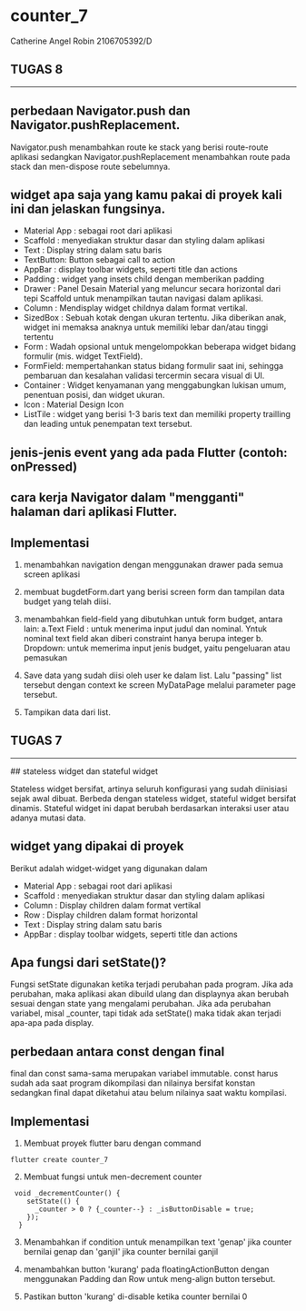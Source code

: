 # counter_7

Catherine Angel Robin
2106705392/D

## **TUGAS 8**

<hr />

<!--  Jelaskan perbedaan Navigator.push dan Navigator.pushReplacement.
 Sebutkan widget apa saja yang kamu pakai di proyek kali ini dan jelaskan fungsinya.
 Sebutkan jenis-jenis event yang ada pada Flutter (contoh: onPressed).
 Jelaskan bagaimana cara kerja Navigator dalam "mengganti" halaman dari aplikasi Flutter.
 Jelaskan bagaimana cara kamu mengimplementasikan checklist di atas. -->

## perbedaan Navigator.push dan Navigator.pushReplacement.

Navigator.push menambahkan route ke stack yang berisi route-route aplikasi sedangkan Navigator.pushReplacement menambahkan route pada stack dan men-dispose route sebelumnya.

## widget apa saja yang kamu pakai di proyek kali ini dan jelaskan fungsinya.

- Material App : sebagai root dari aplikasi
- Scaffold : menyediakan struktur dasar dan styling dalam aplikasi
- Text : Display string dalam satu baris
- TextButton: Button sebagai call to action
- AppBar : display toolbar widgets, seperti title dan actions
- Padding : widget yang insets child dengan memberikan padding
- Drawer : Panel Desain Material yang meluncur secara horizontal dari tepi Scaffold untuk menampilkan tautan navigasi dalam aplikasi.
- Column : Mendisplay widget childnya dalam format vertikal.
- SizedBox : Sebuah kotak dengan ukuran tertentu. Jika diberikan anak, widget ini memaksa anaknya untuk memiliki lebar dan/atau tinggi tertentu
- Form : Wadah opsional untuk mengelompokkan beberapa widget bidang formulir (mis. widget TextField).
- FormField: mempertahankan status bidang formulir saat ini, sehingga pembaruan dan kesalahan validasi tercermin secara visual di UI.
- Container : Widget kenyamanan yang menggabungkan lukisan umum, penentuan posisi, dan widget ukuran.
- Icon : Material Design Icon
- ListTile : widget yang berisi 1-3 baris text dan memiliki property trailling dan leading untuk penempatan text tersebut.

## jenis-jenis event yang ada pada Flutter (contoh: onPressed)

## cara kerja Navigator dalam "mengganti" halaman dari aplikasi Flutter.

## Implementasi

1. menambahkan navigation dengan menggunakan drawer pada semua screen aplikasi
2. membuat bugdetForm.dart yang berisi screen form dan tampilan data budget yang telah diisi.
3. menambahkan field-field yang dibutuhkan untuk form budget, antara lain:
   a.Text Field : untuk menerima input judul dan nominal. Yntuk nominal text field akan diberi constraint hanya berupa integer
   b. Dropdown: untuk memerima input jenis budget, yaitu pengeluaran atau pemasukan

4. Save data yang sudah diisi oleh user ke dalam list. Lalu "passing" list tersebut dengan context ke screen MyDataPage melalui parameter page tersebut.
5. Tampikan data dari list.

## **TUGAS 7**

<hr />
## stateless widget dan stateful widget

Stateless widget bersifat, artinya seluruh konfigurasi yang sudah diinisiasi sejak awal dibuat. Berbeda dengan stateless widget, stateful widget bersifat dinamis. Stateful widget ini dapat berubah berdasarkan interaksi user atau adanya mutasi data.

## widget yang dipakai di proyek

Berikut adalah widget-widget yang digunakan dalam

- Material App : sebagai root dari aplikasi
- Scaffold : menyediakan struktur dasar dan styling dalam aplikasi
- Column : Display children dalam format vertikal
- Row : Display children dalam format horizontal
- Text : Display string dalam satu baris
- AppBar : display toolbar widgets, seperti title dan actions

## Apa fungsi dari setState()?

Fungsi setState digunakan ketika terjadi perubahan pada program. Jika ada perubahan, maka aplikasi akan dibuild ulang dan displaynya akan berubah sesuai dengan state yang mengalami perubahan. Jika ada perubahan variabel, misal \_counter, tapi tidak ada setState() maka tidak akan terjadi apa-apa pada display.

## perbedaan antara const dengan final

final dan const sama-sama merupakan variabel immutable. const harus sudah ada saat program dikompilasi dan nilainya bersifat konstan sedangkan final dapat diketahui atau belum nilainya saat waktu kompilasi.

## Implementasi

1. Membuat proyek flutter baru dengan command

```
flutter create counter_7
```

2. Membuat fungsi untuk men-decrement counter

```
 void _decrementCounter() {
    setState(() {
      _counter > 0 ? {_counter--} : _isButtonDisable = true;
    });
  }
```

3. Menambahkan if condition untuk menampilkan text 'genap' jika counter bernilai genap dan 'ganjil' jika counter bernilai ganjil

4. menambahkan button 'kurang' pada floatingActionButton dengan menggunakan Padding dan Row untuk meng-align button tersebut.

5. Pastikan button 'kurang' di-disable ketika counter bernilai 0
